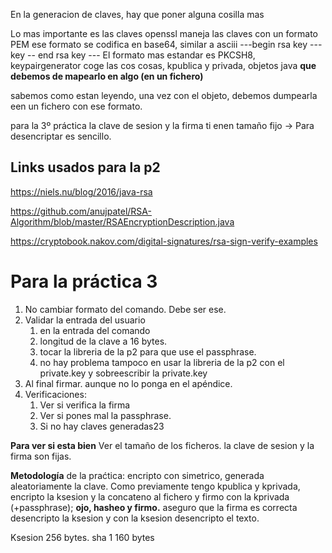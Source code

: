 En la generacion de claves, hay que poner alguna cosilla mas

Lo mas importante es las claves
	openssl maneja las claves con un formato PEM
	ese formato se codifica en base64, similar a asciii
	---begin rsa key --- key -- end rsa key ---
	El formato mas estandar es PKCSH8,
keypairgenerator coge las cos cosas, kpublica y privada, objetos java **que debemos de mapearlo en algo (en un fichero)**

sabemos como estan leyendo, una vez con el objeto, debemos dumpearla een un fichero con ese formato.


para la 3º práctica
la clave de sesion y la firma ti enen tamaño fijo -> Para desencriptar es sencillo.

## Links usados para la p2
https://niels.nu/blog/2016/java-rsa

https://github.com/anujpatel/RSA-Algorithm/blob/master/RSAEncryptionDescription.java

https://cryptobook.nakov.com/digital-signatures/rsa-sign-verify-examples



# Para la práctica 3
1. No cambiar formato del comando. Debe ser ese.
2. Validar la entrada del usuario
	1. en la entrada del comando
	2. longitud de la clave a 16 bytes. 
	3. tocar la libreria de la p2 para que use el passphrase.
	4. no hay problema tampoco en usar la libreria de la p2 con el private.key y sobreescribir la private.key
3. Al final firmar. aunque no lo ponga en el apéndice.
4. Verificaciones:
	1. Ver si verifica la firma 
	2. Ver si pones mal la passphrase.
	3. Si no hay claves generadas23


**Para ver si esta bien**
Ver el tamaño de los ficheros. la clave de sesion y la firma son fijas.


**Metodología** de la praćtica:
encripto con simetrico, generada aleatoriamente la clave.
Como previamente tengo kpublica y kprivada, encripto la ksesion y la concateno al fichero y firmo con la kprivada (+passphrase); **ojo, hasheo y firmo.**
aseguro que la firma es correcta
desencripto la ksesion y con la ksesion desencripto el texto.

Ksesion 256 bytes.
sha 1 160 bytes